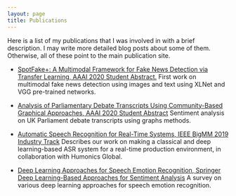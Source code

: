 ```yaml
---
layout: page
title: Publications
---
```


Here is a list of my publications that I was involved in with a brief description. I may write more detailed blog posts about some of them. Otherwise, all of these point to the main publication site.

- [SpotFake+: A Multimodal Framework for Fake News Detection via Transfer Learning, AAAI 2020 Student Abstract.](https://www.aaai.org/Papers/AAAI/2020GB/SA-SinghalS.676.pdf)
First work on multimodal fake news detection using images and text using XLNet and VGG pre-trained networks.

- [Analysis of Parliamentary Debate Transcripts Using Community-Based Graphical Approaches, AAAI 2020 Student Abstract](https://www.aaai.org/Papers/AAAI/2020GB/SA-BhavanA.685.pdf) Sentiment analysis on UK Parliament debate transcripts using graphs methods. 

- [Automatic Speech Recognition for Real-Time Systems, IEEE BigMM 2019 Industry Track](https://ieeexplore.ieee.org/abstract/document/8919271)
Describes our work on making a classical and deep learning-based ASR system for a real-time production environment, in collaboration with Humonics Global.

- [Deep Learning Approaches for Speech Emotion Recognition, Springer Deep Learning-Based Approaches for Sentiment Analysis](https://link.springer.com/chapter/10.1007/978-981-15-1216-2_10)
A survey on various deep learning approaches for speech emotion recognition. 